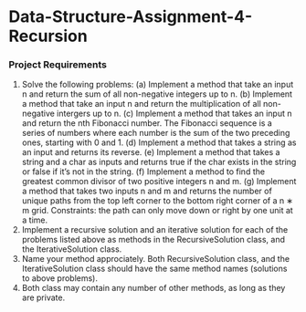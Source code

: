 # Data-Structure-Assignment-4-Recursion
### Project Requirements
1. Solve the following problems:
   (a) Implement a method that take an input n and return the sum of all non-negative integers up to n.
   (b) Implement a method that take an input n and return the multiplication of all non-negative intergers up to n.
   (c) Implement a method that takes an input n and return the nth Fibonacci number. The Fibonacci sequence is a series of numbers where each number is the sum of the two preceding ones, starting with 0 and 1.
   (d) Implement a method that takes a string as an input and returns its reverse.
   (e) Implement a method that takes a string and a char as inputs and returns true if the char exists in the string or false if it’s not in the string.
   (f) Implement a method to find the greatest common divisor of two positive integers n and m.
   (g) Implement a method that takes two inputs n and m and returns the number of unique paths from the top left corner to the bottom right corner of a n ∗ m grid. Constraints: the path can only move down or right by one unit at a time.
3. Implement a recursive solution and an iterative solution for each of the problems listed above as methods in the RecursiveSolution class, and the IterativeSolution class.
4. Name your method approciately. Both RecursiveSolution class, and the IterativeSolution class should have the same method names (solutions to above problems).
5. Both class may contain any number of other methods, as long as they are private.
